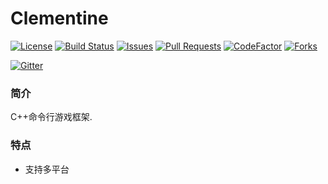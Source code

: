 # Clementine

[![License](https://img.shields.io/github/license/ShenMian/Clementine)](https://github.com/ShenMian/Clementine/blob/master/LICENSE)
[![Build Status](https://travis-ci.org/ShenMian/Clementine.svg?branch=master)](https://travis-ci.org/ShenMian/Clementine)
[![Issues](https://img.shields.io/github/issues/ShenMian/Clementine)](https://github.com/ShenMian/Clementine/issues)
[![Pull Requests](https://img.shields.io/github/issues-pr/ShenMian/Clementine)](https://github.com/ShenMian/Clementine/pulls)
[![CodeFactor](https://www.codefactor.io/repository/github/shenmian/clementine/badge)](https://www.codefactor.io/repository/github/shenmian/clementine)
[![Forks](https://img.shields.io/github/forks/ShenMian/Clementine)](https://github.com/ShenMian/Clementine/network/members)

[![Gitter](https://badges.gitter.im/Join%20Chat.svg)](https://gitter.im/ShenMian/Clementine)

### 简介
C++命令行游戏框架.  

### 特点
- 支持多平台
